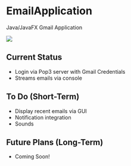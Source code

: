 # EmailApplication
Java/JavaFX Gmail Application

<img src="http://i.imgur.com/1uisQr8.png" />


<h2>Current Status</h2>
<ul>
  <li>Login via Pop3 server with Gmail Credentials</li>
  <li>Streams emails via console</li>
</ul>

<h2>To Do (Short-Term)</h2>
<ul>
  <li>Display recent emails via GUI</li>
  <li>Notification integration</li>
  <li>Sounds</li>
</ul>

<h2>Future Plans (Long-Term)</h2>
<ul>
  <li> Coming Soon!</li>

